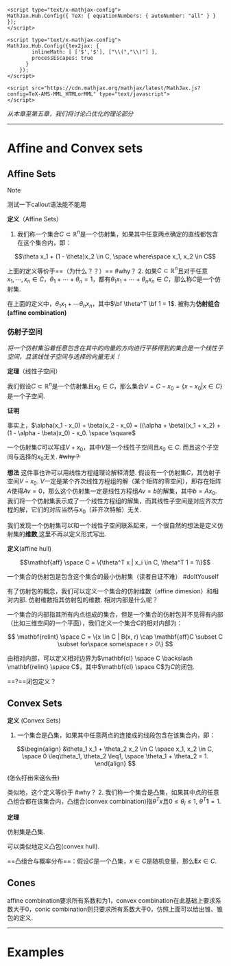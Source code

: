 <head>
    <meta charset="UTF-8">
    <meta name="viewport" content="width=device-width, initial-scale=1.0">
    <title>Chapter2 Convex Sets</title>
    <link rel="stylesheet" href="/styles_note.css">

    <script type="text/x-mathjax-config">
    MathJax.Hub.Config({ TeX: { equationNumbers: { autoNumber: "all" } } });
    </script>

    <script type="text/x-mathjax-config">
    MathJax.Hub.Config({tex2jax: {
            inlineMath: [ ['$','$'], ["\\(","\\)"] ],
            processEscapes: true
          }
        });
    </script>

    <script src="https://cdn.mathjax.org/mathjax/latest/MathJax.js?config=TeX-AMS-MML_HTMLorMML" type="text/javascript">
    </script>    
</head>

*从本章至第五章，我们将讨论凸优化的理论部分*

---
# Affine and Convex sets

## Affine Sets


> [!note]
> 测试一下callout语法能不能用



**定义**（Affine Sets）

1. 我们称一个集合$C \subset \mathbb R^n$是一个仿射集，如果其中任意两点确定的直线都包含在这个集合内，即：

$$\theta x_1 + (1 - \theta)x_2 \in C, \space where\space x_1, x_2 \in C$$

上面的定义等价于==（为什么？？）== #why？
2. 如果$C \subset \mathbb{R}^n$且对于任意$x_1 ,\cdots, x_n \in C$，$\theta_1 + \cdots +\theta_n = 1$，都有$\theta_1 x_1 + \cdots + \theta_n x_n \in C$，那么称$C$是一个仿射集.

在上面的定义中，$\theta_1 x_1 + \cdots \theta_n x_n$，其中$\bf \theta^T \bf 1 = 1$. 被称为**仿射组合(affine combination)**

### **仿射子空间**

*将一个仿射集沿着任意包含在其中的向量的方向进行平移得到的集合是一个线性子空间，且该线性子空间与选择的向量无关！*

**定理**（线性子空间）

我们假设$C \subset \mathbb{R}^n$是一个仿射集且$x_0 \in C$，那么集合$V = C - x_0 = \{x - x_0 | x \in C\}$是一个子空间.

**证明**

事实上，$\alpha(x_1 - x_0) + \beta(x_2 - x_0) = ((\alpha + \beta)(x_1 + x_2) + (1 - \alpha - \beta)x_0) - x_0. \space \square$

一个仿射集$C$可以写成$V + x_0$，其中$V$是一个线性子空间且$x_0 \in C$. 而且这个子空间与选择的$x_0$无关. ~~#why？~~

**想法** 这件事也许可以用线性方程组理论解释清楚. 假设有一个仿射集$C$，其仿射子空间$V - x_0$. $V$一定是某个齐次线性方程组的解（某个矩阵的零空间），即存在矩阵$A$使得$A v = 0$，那么这个仿射集一定是线性方程组$A v =  b$的解集，其中$b = A  x_0$. 我们将一个仿射集表示成了一个线性方程组的解集，而其线性子空间是对应齐次方程的解，它们的对应当然与$x_0$（非齐次特解）无关.

我们发现一个仿射集可以和一个线性子空间联系起来，一个很自然的想法是定义仿射集的**维数**,这里不再以定义形式写出.

**定义**(affine hull)

$$\mathbf{aff} \space C = \{\theta^T x | x_i \in C, \theta^T 1 = 1\}$$

一个集合的仿射包是包含这个集合的最小仿射集（读者自证不难） #doItYouself 

有了仿射包的概念，我们可以定义一个集合的仿射维数（affine dimesion）和相对内部. 仿射维数指其仿射包的维数. 相对内部是什么呢？

一个集合的内部指其所有内点组成的集合，但是一个集合的仿射包并不见得有内部（比如三维空间的一个平面），我们定义一个集合$C$的相对内部为：

$$
\mathbf{relint} \space C = \{x \in C | B(x, r) \cap \mathbf{aff}C \subset C \subset for\space  some\space r > 0\}
$$

由相对内部，可以定义相对边界为$\mathbf{cl} \space C \backslash \mathbf{relint} \space C$，其中$\mathbf{cl} \space C$为$C$的闭包.

==?==闭包定义？

## Convex Sets

**定义** (Convex Sets)

1. 一个集合是凸集，如果其中任意两点的连接成的线段包含在该集合内，即：

$$\begin{align}
&\theta_1 x_1 + \theta_2 x_2 \in C \space x_1, x_2 \in C, \space 0 \leq\theta_1, \theta_2 \leq1, \space \theta_1 + \theta_2 = 1.
\end{align}
$$

~~(怎么打出来这么丑)~~

类似地，这个定义等价于 #why？ 
2. 我们称一个集合是凸集，如果其中点的任意凸组合都在该集合内，凸组合(convex combination)指$\theta^T x$且$0\leq\theta_i\leq1$, $\theta^T \mathbf{1} = 1$.

**定理**

仿射集是凸集.

可以类似地定义凸包(convex hull).

==凸组合与概率分布==：假设$C$是一个凸集，$x\in C$是随机变量，那么$\mathbf{E}x \in C$.

## Cones

affine combination要求所有系数和为1，convex combination在此基础上要求系数大于0，conic combination则只要求所有系数大于0，仿照上面可以给出锥、锥包的定义.

---

# Examples

